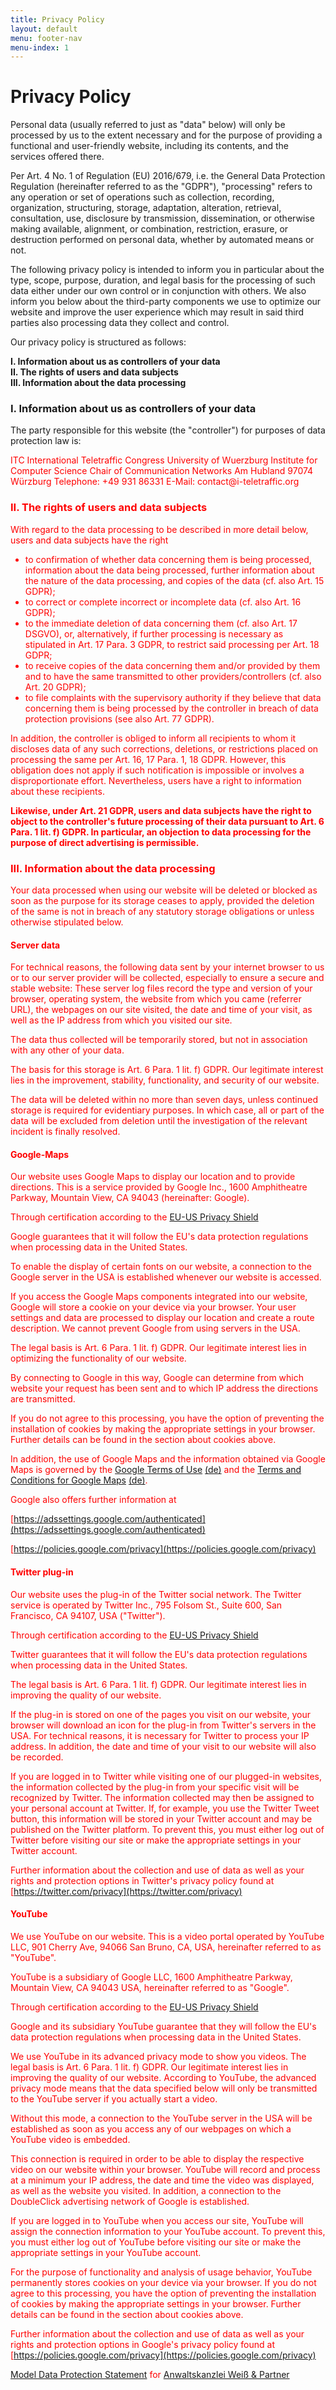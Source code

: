 ```yaml
---
title: Privacy Policy
layout: default
menu: footer-nav
menu-index: 1
---
```


# Privacy Policy

Personal data (usually referred to just as "data" below) will only be processed by us to the extent necessary and for the purpose of providing a functional and user-friendly website, including its contents, and the services offered there.

Per Art. 4 No. 1 of Regulation (EU) 2016/679, i.e. the General Data Protection Regulation (hereinafter referred to as the "GDPR"), "processing" refers to any operation or set of operations such as collection, recording, organization, structuring, storage, adaptation, alteration, retrieval, consultation, use, disclosure by transmission, dissemination, or otherwise making available, alignment, or combination, restriction, erasure, or destruction performed on personal data, whether by automated means or not.

The following privacy policy is intended to inform you in particular about the type, scope, purpose, duration, and legal basis for the processing of such data either under our own control or in conjunction with others. We also inform you below about the third-party components we use to optimize our website and improve the user experience which may result in said third parties also processing data they collect and control.

Our privacy policy is structured as follows:

**I. Information about us as controllers of your data**  
**II. The rights of users and data subjects**  
**III. Information about the data processing**  

### I. Information about us as controllers of your data

The party responsible for this website (the "controller") for purposes of data protection law is:

<span style="color:red">
ITC International Teletraffic Congress  
University of Wuerzburg  
Institute for Computer Science  
Chair of Communication Networks  
Am Hubland  
97074 Würzburg  

<span style="color:red">  
Telephone: +49 931 86331  
E-Mail: contact@i-teletraffic.org  

### II. The rights of users and data subjects

With regard to the data processing to be described in more detail below, users and data subjects have the right

- to confirmation of whether data concerning them is being processed, information about the data being processed, further information about the nature of the data processing, and copies of the data (cf. also Art. 15 GDPR);
- to correct or complete incorrect or incomplete data (cf. also Art. 16 GDPR);
- to the immediate deletion of data concerning them (cf. also Art. 17 DSGVO), or, alternatively, if further processing is necessary as stipulated in Art. 17 Para. 3 GDPR, to restrict said processing per Art. 18 GDPR;
- to receive copies of the data concerning them and/or provided by them and to have the same transmitted to other providers/controllers (cf. also Art. 20 GDPR);
- to file complaints with the supervisory authority if they believe that data concerning them is being processed by the controller in breach of data protection provisions (see also Art. 77 GDPR).

In addition, the controller is obliged to inform all recipients to whom it discloses data of any such corrections, deletions, or restrictions placed on processing the same per Art. 16, 17 Para. 1, 18 GDPR. However, this obligation does not apply if such notification is impossible or involves a disproportionate effort. Nevertheless, users have a right to information about these recipients.

**Likewise, under Art. 21 GDPR, users and data subjects have the right to object to the controller's future processing of their data pursuant to Art. 6 Para. 1 lit. f) GDPR. In particular, an objection to data processing for the purpose of direct advertising is permissible.**

### III. Information about the data processing

Your data processed when using our website will be deleted or blocked as soon as the purpose for its storage ceases to apply, provided the deletion of the same is not in breach of any statutory storage obligations or unless otherwise stipulated below.

#### Server data

For technical reasons, the following data sent by your internet browser to us or to our server provider will be collected, especially to ensure a secure and stable website: These server log files record the type and version of your browser, operating system, the website from which you came (referrer URL), the webpages on our site visited, the date and time of your visit, as well as the IP address from which you visited our site.

The data thus collected will be temporarily stored, but not in association with any other of your data.

The basis for this storage is Art. 6 Para. 1 lit. f) GDPR. Our legitimate interest lies in the improvement, stability, functionality, and security of our website.

The data will be deleted within no more than seven days, unless continued storage is required for evidentiary purposes. In which case, all or part of the data will be excluded from deletion until the investigation of the relevant incident is finally resolved.

#### Google-Maps

Our website uses Google Maps to display our location and to provide directions. This is a service provided by Google Inc., 1600 Amphitheatre Parkway, Mountain View, CA 94043 (hereinafter: Google).

Through certification according to the [EU-US Privacy Shield](https://www.privacyshield.gov/participant?id=a2zt000000001L5AAI&status=Active)

Google guarantees that it will follow the EU's data protection regulations when processing data in the United States.

To enable the display of certain fonts on our website, a connection to the Google server in the USA is established whenever our website is accessed.

If you access the Google Maps components integrated into our website, Google will store a cookie on your device via your browser. Your user settings and data are processed to display our location and create a route description. We cannot prevent Google from using servers in the USA.

The legal basis is Art. 6 Para. 1 lit. f) GDPR. Our legitimate interest lies in optimizing the functionality of our website.

By connecting to Google in this way, Google can determine from which website your request has been sent and to which IP address the directions are transmitted.

If you do not agree to this processing, you have the option of preventing the installation of cookies by making the appropriate settings in your browser. Further details can be found in the section about cookies above.

In addition, the use of Google Maps and the information obtained via Google Maps is governed by the [Google Terms of Use](http://www.google.de/accounts/TOS) [(de)](https://policies.google.com/terms?gl=DE&hl=en) and the [Terms and Conditions for Google Maps](http://www.google.com/intl/de_de/help/terms_maps.html) [(de)](https://www.google.com/intl/de_de/help/terms_maps.html).

Google also offers further information at

[https://adssettings.google.com/authenticated](https://adssettings.google.com/authenticated)

[https://policies.google.com/privacy](https://policies.google.com/privacy)

#### Twitter plug-in

Our website uses the plug-in of the Twitter social network. The Twitter service is operated by Twitter Inc., 795 Folsom St., Suite 600, San Francisco, CA 94107, USA ("Twitter").

Through certification according to the [EU-US Privacy Shield](https://www.privacyshield.gov/participant?id=a2zt0000000TORzAAO&status=Active)

Twitter guarantees that it will follow the EU's data protection regulations when processing data in the United States.

The legal basis is Art. 6 Para. 1 lit. f) GDPR. Our legitimate interest lies in improving the quality of our website.

If the plug-in is stored on one of the pages you visit on our website, your browser will download an icon for the plug-in from Twitter's servers in the USA. For technical reasons, it is necessary for Twitter to process your IP address. In addition, the date and time of your visit to our website will also be recorded.

If you are logged in to Twitter while visiting one of our plugged-in websites, the information collected by the plug-in from your specific visit will be recognized by Twitter. The information collected may then be assigned to your personal account at Twitter. If, for example, you use the Twitter Tweet button, this information will be stored in your Twitter account and may be published on the Twitter platform. To prevent this, you must either log out of Twitter before visiting our site or make the appropriate settings in your Twitter account.

Further information about the collection and use of data as well as your rights and protection options in Twitter's privacy policy found at [https://twitter.com/privacy](https://twitter.com/privacy)

#### YouTube

We use YouTube on our website. This is a video portal operated by YouTube LLC, 901 Cherry Ave, 94066 San Bruno, CA, USA, hereinafter referred to as "YouTube".

YouTube is a subsidiary of Google LLC, 1600 Amphitheatre Parkway, Mountain View, CA 94043 USA, hereinafter referred to as "Google".

Through certification according to the [EU-US Privacy Shield](https://www.privacyshield.gov/participant?id=a2zt000000001L5AAI&status=Active)

Google and its subsidiary YouTube guarantee that they will follow the EU's data protection regulations when processing data in the United States.

We use YouTube in its advanced privacy mode to show you videos. The legal basis is Art. 6 Para. 1 lit. f) GDPR. Our legitimate interest lies in improving the quality of our website. According to YouTube, the advanced privacy mode means that the data specified below will only be transmitted to the YouTube server if you actually start a video.

Without this mode, a connection to the YouTube server in the USA will be established as soon as you access any of our webpages on which a YouTube video is embedded.

This connection is required in order to be able to display the respective video on our website within your browser. YouTube will record and process at a minimum your IP address, the date and time the video was displayed, as well as the website you visited. In addition, a connection to the DoubleClick advertising network of Google is established.

If you are logged in to YouTube when you access our site, YouTube will assign the connection information to your YouTube account. To prevent this, you must either log out of YouTube before visiting our site or make the appropriate settings in your YouTube account.

For the purpose of functionality and analysis of usage behavior, YouTube permanently stores cookies on your device via your browser. If you do not agree to this processing, you have the option of preventing the installation of cookies by making the appropriate settings in your browser. Further details can be found in the section about cookies above.

Further information about the collection and use of data as well as your rights and protection options in Google's privacy policy found at [https://policies.google.com/privacy](https://policies.google.com/privacy)

[Model Data Protection Statement](https://www.ratgeberrecht.eu/leistungen/muster-datenschutzerklaerung.html) for [Anwaltskanzlei Weiß & Partner](https://www.ratgeberrecht.eu/)
